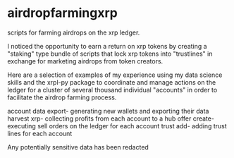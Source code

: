# airdropfarmingxrp
scripts for farming airdrops on the xrp ledger. 

I noticed the opportunity to earn a return on xrp tokens by
creating a "staking" type bundle of scripts that lock xrp tokens into "trustlines" in exchange for 
marketing airdrops from token creators. 

Here are a selection of examples of my experience using my data science skills and the xrpl-py package to coordinate
and manage actions on the ledger for a cluster of several thousand individual "accounts" in order to facilitate
the airdrop farming process. 

account data export- generating new wallets and exporting their data
harvest xrp- collecting profits from each account to a hub
offer create- executing sell orders on the ledger for each account
trust add- adding trust lines for each account

Any potentially sensitive data has been redacted 
